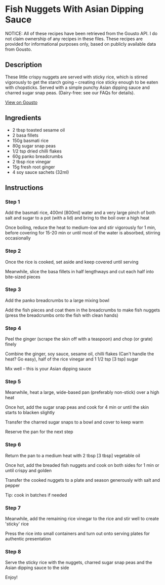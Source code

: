 # Fish Nuggets With Asian Dipping Sauce 

NOTICE: All of these recipes have been retrieved from the Gousto API. I do not claim ownership of any recipes in these files. These recipes are provided for informational purposes only, based on publicly available data from Gousto.

## Description

These little crispy nuggets are served with sticky rice, which is stirred vigorously to get the starch going – creating rice sticky enough to be eaten with chopsticks. Served with a simple punchy Asian dipping sauce and charred sugar snap peas. (Dairy-free: see our FAQs for details).

[View on Gousto](https://www.gousto.co.uk/recipes/cookbook/fish-nuggets-with-asian-dipping-sauce)

## Ingredients

- 2 tbsp toasted sesame oil
- 2 basa fillets
- 150g basmati rice
- 80g sugar snap peas
- 1/2 tsp dried chilli flakes 
- 60g panko breadcrumbs 
- 2 tbsp rice vinegar
- 15g fresh root ginger
- 4 soy sauce sachets (32ml)

## Instructions


### Step 1

Add the basmati&nbsp;rice, 400ml <span class="text-danger">[800ml]</span>&nbsp;water and a very large pinch&nbsp;of both salt and sugar to a pot (with a lid) and bring to the boil over a high heat


Once boiling, reduce the heat to medium-low and stir vigorously for 1 min, before covering for 15-20 min or until most of the water is absorbed, stirring occasionally&nbsp;


### Step 2

Once&nbsp;the rice is cooked, set aside and keep covered until serving&nbsp;


Meanwhile, slice the basa fillets in half lengthways and cut each half into bite-sized pieces&nbsp;


### Step 3

Add the panko breadcrumbs to a large mixing bowl


Add the fish pieces and coat them in the breadcrumbs to make fish nuggets (press the breadcrumbs onto the fish with clean hands)


### Step 4

Peel the ginger (scrape the skin off with a teaspoon) and chop (or grate) finely


Combine the ginger, soy sauce, sesame oil, chilli flakes (Can't handle the heat? Go easy), half of the rice vinegar and&nbsp;1 1/2 tsp <span class="text-danger">[3 tsp]</span>&nbsp;sugar&nbsp;


Mix well &ndash;&nbsp;this is your Asian dipping sauce&nbsp;


### Step 5

Meanwhile, heat a large, wide-based pan (preferably non-stick) over a high heat


Once&nbsp;hot, add the sugar snap peas and cook for 4 min or until the skin starts to blacken slightly


Transfer the charred sugar snaps to a bowl and cover to keep warm


Reserve the pan for the next step


### Step 6

Return the pan to a medium heat with 2 tbsp <span class="text-danger">[3 tbsp]</span>&nbsp;vegetable oil


Once hot, add the breaded fish nuggets and cook on both sides for 1 min or until crispy and golden


Transfer the cooked nuggets to a plate and season generously with salt and pepper


Tip:&nbsp;cook in batches if needed


### Step 7

Meanwhile, add the remaining rice&nbsp;vinegar to the rice and stir well to create 'sticky' rice


Press the rice into small containers and turn out onto serving plates for authentic presentation

### Step 8

Serve the sticky rice with the nuggets, charred sugar snap peas and the Asian dipping sauce to the side


Enjoy!

